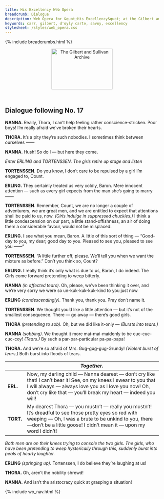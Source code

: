 ```yaml
---
title: His Excellency Web Opera
breadcrumb: Dialogue
description: Web Opera for &quot;His Excellency&quot; at the Gilbert and Sullivan Archive
keywords: carr, gilbert, d'oyly carte, savoy, excellency
stylesheet: /styles/web_opera.css
---
```


{% include breadcrumbs.html %}
<header>
    <a href="../../index.html"><img src="https://gsarchive.net/layout/images/logo3sm.jpg" alt="The Gilbert and Sullivan Archive" width="200" height="133" border="0"></a>
    <div class=titlecard style="background-color: #515056; background-image: url(../graphics/title.gif)" title="His Excellency"></div>
</header>

## Dialogue following No. 17


**NANNA.** Really, Thora, I can’t help feeling rather conscience-stricken. Poor boys! I’m
really afraid we’ve broken their hearts.

**THORA.** It’s a pity they’re such nobodies. I sometimes think between ourselves ——

**NANNA.** Hush! So do I — but here they come.

*Enter ERLING and TORTENSSEN. The girls retire up stage and listen*

**TORTENSSEN.** Do you know, I don’t care to be repulsed by a girl I’m engaged to, Count.

**ERLING.** They certainly treated us very coldly, Baron. Mere innocent attention — such as
every girl expects from the man she’s going to marry ——

**TORTENSSEN.** Remember, Count, we are no longer a couple of adventurers, we are great men,
and we are entitled to expect that attentions shall be paid to us, now. *(Girls
indulge in suppressed chuckles.)* I think a little condescension on our part, a little
stand-offishness, an air of doing them a considerable favour, would not be
misplaced.

**ERLING.** I see what you mean, Baron. A little of this sort of thing — “Good-day to you, my
dear; good day to you. Pleased to see you, pleased to see you ——”

**TORTENSSEN.** “A little further off, please. We’ll tell you when we want the mixture as before.”
Don’t you think so, Count?

**ERLING.** I really think it’s only what is due to us, Baron, I do indeed.
The Girls come forward pretending to weep bitterly.

**NANNA** *(in affected tears).* Oh, please, we’ve been thinking it over, and we’re very sorry we were
so un-kuk-kuk-kuk-kind to you just now.

**ERLING** *(condescendingly).* Thank you, thank you. Pray don’t name it.

**TORTENSSEN.** We thought you’d like a little attention — but it’s not of the smallest
consequence. There — go away — there’s good girls.

**THORA** *(pretending to sob).* Oh, but we did like it-only — *(Bursts into tears.)*

**NANNA** *(sobbing).* We thought it more mai-mai-maidenly to be cuc-cuc-cuc-coy! *(Tears.)* By
such a par-par-particular pa-pa-papa!

**THORA.** And we’re so afraid of Mrs. Gug-gug-gug-Grundy! *(Violent burst of tears.)*
Both burst into floods of tears.

| | *Together.*
|-|-
| **ERL.** | Now, my darling child — Nanna dearest — don’t cry like that! I can’t bear it! See, on my knees I swear to you that I will always — always love you as I love you now! Oh, don’t cry like that — you’ll break my heart — indeed you will!
| **TORT.** | My dearest Thora — you mustn’t — really you mustn’t! It’s dreadful to see those pretty eyes so red with weeping — Oh, I was a brute to be unkind to you, there —don’t be a little goose! I didn’t mean it — upon my word I didn’t!

*Both men are on their knees trying to console the two girls. The girls, who have been pretending
to weep hysterically through this, suddenly burst into peals of hearty laughter.*

**ERLING** *(springing up).* Tortenssen, I do believe they’re laughing at us!

**THORA.** Oh, aren’t the nobility shrewd!

**NANNA.** And isn’t the aristocracy quick at grasping a situation!

{% include wo_nav.html %}
